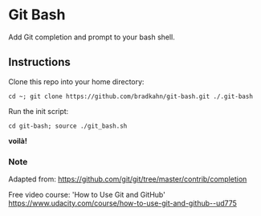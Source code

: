# Git Bash

Add Git completion and prompt to your bash shell.

## Instructions

Clone this repo into your home directory:

`cd ~; git clone https://github.com/bradkahn/git-bash.git ./.git-bash`

Run the init script:

`cd git-bash; source ./git_bash.sh`

**voilà!**

### Note

Adapted from: https://github.com/git/git/tree/master/contrib/completion

Free video course: 'How to Use Git and GitHub' https://www.udacity.com/course/how-to-use-git-and-github--ud775
